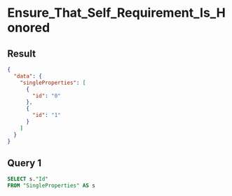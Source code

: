 # Ensure_That_Self_Requirement_Is_Honored

## Result

```json
{
  "data": {
    "singleProperties": [
      {
        "id": "0"
      },
      {
        "id": "1"
      }
    ]
  }
}
```

## Query 1

```sql
SELECT s."Id"
FROM "SingleProperties" AS s
```

